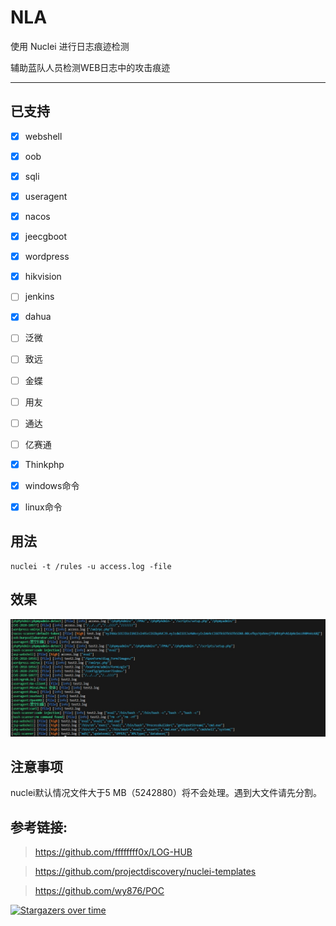 # NLA

使用 Nuclei 进行日志痕迹检测

辅助蓝队人员检测WEB日志中的攻击痕迹

---
## 已支持
- [x] webshell
- [x] oob
- [x] sqli
- [x] useragent
- [x] nacos
- [x] jeecgboot
- [x] wordpress
- [x] hikvision
- [ ] jenkins
- [x] dahua
- [ ] 泛微
- [ ] 致远
- [ ] 金蝶
- [ ] 用友
- [ ] 通达
- [ ] 亿赛通
- [x] Thinkphp
- [x] windows命令
- [x] linux命令


## 用法
```
nuclei -t /rules -u access.log -file
```
## 效果
![image](img/img1.png)

## 注意事项
nuclei默认情况文件大于5 MB（5242880）将不会处理。遇到大文件请先分割。


## 参考链接:
> https://github.com/ffffffff0x/LOG-HUB

> https://github.com/projectdiscovery/nuclei-templates

> https://github.com/wy876/POC


[![Stargazers over time](https://starchart.cc/ahisec/nla.svg?variant=adaptive)](https://starchart.cc/ahisec/nla)